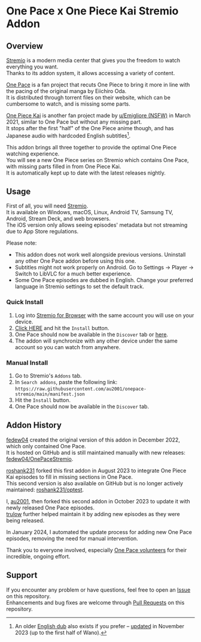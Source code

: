 # One Pace x One Piece Kai Stremio Addon

## Overview

[Stremio](https://www.stremio.com) is a modern media center that gives you the freedom to watch everything you want.\
Thanks to its addon system, it allows accessing a variety of content.

[One Pace](https://onepace.net) is a fan project that recuts One Piece to bring it more in line with the pacing of the original manga by Eiichiro Oda.\
It is distributed through torrent files on their website, which can be cumbersome to watch, and is missing some parts.

[One Piece Kai](https://www.reddit.com/comments/mbsv0n/) is another fan project made by [u/Emigliore (NSFW)](https://www.reddit.com/user/Emigliore) in March 2021, similar to One Pace but without any missing part.\
It stops after the first "half" of the One Piece anime though, and has Japanese audio with hardcoded English subtitles[^1].

[^1]: An older [English dub](https://www.reddit.com/comments/g7aro3/) also exists if you prefer – [updated](https://www.reddit.com/comments/17phccc/) in November 2023 (up to the first half of Wano).

This addon brings all three together to provide the optimal One Piece watching experience.\
You will see a new One Piece series on Stremio which contains One Pace, with missing parts filled in from One Piece Kai.\
It is automatically kept up to date with the latest releases nightly.

## Usage

First of all, you will need [Stremio](https://www.stremio.com/downloads).\
It is available on Windows, macOS, Linux, Android TV, Samsung TV, Android, Stream Deck, and web browsers.\
The iOS version only allows seeing episodes' metadata but not streaming due to App Store regulations.

Please note:

- This addon does not work well alongside previous versions. Uninstall any other One Pace addon before using this one.
- Subtitles might not work properly on Android. Go to Settings -> Player -> Switch to LibVLC for a much better experience.
- Some One Pace episodes are dubbed in English. Change your preferred language in Stremio settings to set the default track.

### Quick Install

1. Log into [Stremio for Browser](https://app.strem.io) with the same account you will use on your device.
2. [Click HERE](https://app.strem.io/#/addons/community/all?addon=https%3A%2F%2Fraw.githubusercontent.com%2Fau2001%2Fonepace-stremio%2Fmain%2Fmanifest.json) and hit the `Install` button.
3. One Pace should now be available in the `Discover` tab or [here](https://app.strem.io/#/detail/series/onepace/).
4. The addon will synchronize with any other device under the same account so you can watch from anywhere.

### Manual Install

1. Go to Stremio's `Addons` tab.
2. In `Search addons`, paste the following link: `https://raw.githubusercontent.com/au2001/onepace-stremio/main/manifest.json`
3. Hit the `Install` button.
4. One Pace should now be available in the `Discover` tab.

## Addon History

[fedew04](https://github.com/fedew04) created the original version of this addon in December 2022, which only contained One Pace.\
It is hosted on GitHub and is still maintained manually with new releases: [fedew04/OnePaceStremio](https://github.com/fedew04/OnePaceStremio).

[roshank231](https://github.com/roshank231) forked this first addon in August 2023 to integrate One Piece Kai episodes to fill in missing sections in One Pace.\
This second version is also available on GitHub but is no longer actively maintained: [roshank231/optest](https://github.com/roshank231/optest).

I, [au2001](https://github.com/au2001), then forked this second addon in October 2023 to update it with newly released One Pace episodes.\
[trulow](https://github.com/trulow) further helped maintain it by adding new episodes as they were being released.

In January 2024, I automated the update process for adding new One Pace episodes, removing the need for manual intervention.

Thank you to everyone involved, especially [One Pace volunteers](https://onepace.net/about) for their incredible, ongoing effort.

## Support

If you encounter any problem or have questions, feel free to open an [Issue](https://github.com/au2001/onepace-stremio/issues) on this repository.\
Enhancements and bug fixes are welcome through [Pull Requests](https://github.com/au2001/onepace-stremio/pulls) on this repository.
